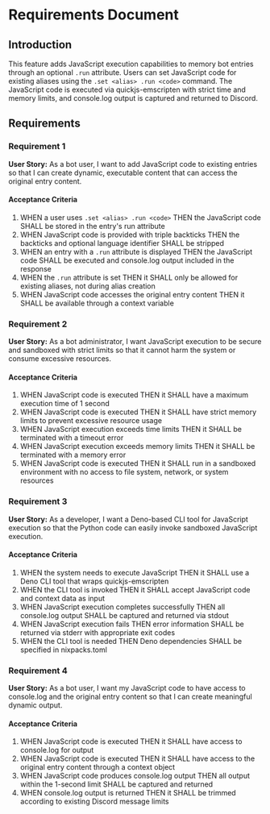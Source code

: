 # Requirements Document

## Introduction

This feature adds JavaScript execution capabilities to memory bot entries through an optional `.run` attribute. Users can set JavaScript code for existing aliases using the `.set <alias> .run <code>` command. The JavaScript code is executed via quickjs-emscripten with strict time and memory limits, and console.log output is captured and returned to Discord.

## Requirements

### Requirement 1

**User Story:** As a bot user, I want to add JavaScript code to existing entries so that I can create dynamic, executable content that can access the original entry content.

#### Acceptance Criteria

1. WHEN a user uses `.set <alias> .run <code>` THEN the JavaScript code SHALL be stored in the entry's run attribute
2. WHEN JavaScript code is provided with triple backticks THEN the backticks and optional language identifier SHALL be stripped
3. WHEN an entry with a `.run` attribute is displayed THEN the JavaScript code SHALL be executed and console.log output included in the response
4. WHEN the `.run` attribute is set THEN it SHALL only be allowed for existing aliases, not during alias creation
5. WHEN JavaScript code accesses the original entry content THEN it SHALL be available through a context variable

### Requirement 2

**User Story:** As a bot administrator, I want JavaScript execution to be secure and sandboxed with strict limits so that it cannot harm the system or consume excessive resources.

#### Acceptance Criteria

1. WHEN JavaScript code is executed THEN it SHALL have a maximum execution time of 1 second
2. WHEN JavaScript code is executed THEN it SHALL have strict memory limits to prevent excessive resource usage
3. WHEN JavaScript execution exceeds time limits THEN it SHALL be terminated with a timeout error
4. WHEN JavaScript execution exceeds memory limits THEN it SHALL be terminated with a memory error
5. WHEN JavaScript code is executed THEN it SHALL run in a sandboxed environment with no access to file system, network, or system resources

### Requirement 3

**User Story:** As a developer, I want a Deno-based CLI tool for JavaScript execution so that the Python code can easily invoke sandboxed JavaScript execution.

#### Acceptance Criteria

1. WHEN the system needs to execute JavaScript THEN it SHALL use a Deno CLI tool that wraps quickjs-emscripten
2. WHEN the CLI tool is invoked THEN it SHALL accept JavaScript code and context data as input
3. WHEN JavaScript execution completes successfully THEN all console.log output SHALL be captured and returned via stdout
4. WHEN JavaScript execution fails THEN error information SHALL be returned via stderr with appropriate exit codes
5. WHEN the CLI tool is needed THEN Deno dependencies SHALL be specified in nixpacks.toml

### Requirement 4

**User Story:** As a bot user, I want my JavaScript code to have access to console.log and the original entry content so that I can create meaningful dynamic output.

#### Acceptance Criteria

1. WHEN JavaScript code is executed THEN it SHALL have access to console.log for output
2. WHEN JavaScript code is executed THEN it SHALL have access to the original entry content through a context object
3. WHEN JavaScript code produces console.log output THEN all output within the 1-second limit SHALL be captured and returned
4. WHEN console.log output is returned THEN it SHALL be trimmed according to existing Discord message limits